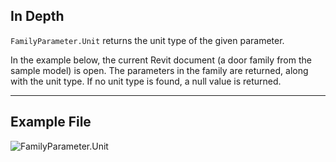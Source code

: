 ## In Depth
`FamilyParameter.Unit` returns the unit type of the given parameter.

In the example below, the current Revit document (a door family from the sample model) is open. The parameters in the family are returned, along with the unit type. If no unit type is found, a null value is returned.
___
## Example File

![FamilyParameter.Unit](./Revit.Elements.FamilyParameter.Unit_img.jpg)
